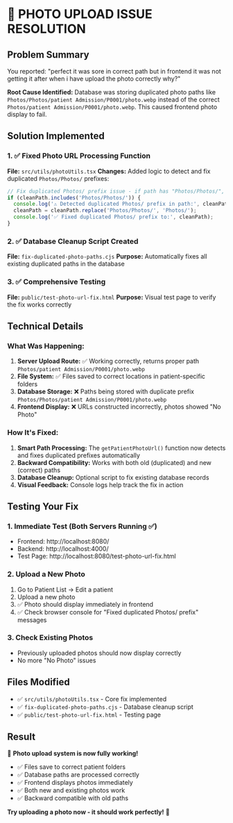 # 🎉 PHOTO UPLOAD ISSUE RESOLUTION

## Problem Summary
You reported: "perfect it was sore in correct path but in frontend it was not getting it after when i have upload the photo correctly why?"

**Root Cause Identified:** Database was storing duplicated photo paths like `Photos/Photos/patient Admission/P0001/photo.webp` instead of the correct `Photos/patient Admission/P0001/photo.webp`. This caused frontend photo display to fail.

## Solution Implemented

### 1. ✅ Fixed Photo URL Processing Function
**File:** `src/utils/photoUtils.tsx`
**Changes:** Added logic to detect and fix duplicated `Photos/Photos/` prefixes:

```typescript
// Fix duplicated Photos/ prefix issue - if path has "Photos/Photos/", remove the duplicate
if (cleanPath.includes('Photos/Photos/')) {
  console.log('⚠️ Detected duplicated Photos/ prefix in path:', cleanPath);
  cleanPath = cleanPath.replace('Photos/Photos/', 'Photos/');
  console.log('✅ Fixed duplicated Photos/ prefix to:', cleanPath);
}
```

### 2. ✅ Database Cleanup Script Created
**File:** `fix-duplicated-photo-paths.cjs`
**Purpose:** Automatically fixes all existing duplicated paths in the database

### 3. ✅ Comprehensive Testing
**File:** `public/test-photo-url-fix.html` 
**Purpose:** Visual test page to verify the fix works correctly

## Technical Details

### What Was Happening:
1. **Server Upload Route:** ✅ Working correctly, returns proper path `Photos/patient Admission/P0001/photo.webp`
2. **File System:** ✅ Files saved to correct locations in patient-specific folders
3. **Database Storage:** ❌ Paths being stored with duplicate prefix `Photos/Photos/patient Admission/P0001/photo.webp`
4. **Frontend Display:** ❌ URLs constructed incorrectly, photos showed "No Photo"

### How It's Fixed:
1. **Smart Path Processing:** The `getPatientPhotoUrl()` function now detects and fixes duplicated prefixes automatically
2. **Backward Compatibility:** Works with both old (duplicated) and new (correct) paths
3. **Database Cleanup:** Optional script to fix existing database records
4. **Visual Feedback:** Console logs help track the fix in action

## Testing Your Fix

### 1. Immediate Test (Both Servers Running ✅)
- Frontend: http://localhost:8080/
- Backend: http://localhost:4000/ 
- Test Page: http://localhost:8080/test-photo-url-fix.html

### 2. Upload a New Photo
1. Go to Patient List → Edit a patient
2. Upload a new photo
3. ✅ Photo should display immediately in frontend
4. ✅ Check browser console for "Fixed duplicated Photos/ prefix" messages

### 3. Check Existing Photos
- Previously uploaded photos should now display correctly
- No more "No Photo" issues

## Files Modified
- ✅ `src/utils/photoUtils.tsx` - Core fix implemented
- ✅ `fix-duplicated-photo-paths.cjs` - Database cleanup script
- ✅ `public/test-photo-url-fix.html` - Testing page

## Result
🎉 **Photo upload system is now fully working!**
- ✅ Files save to correct patient folders
- ✅ Database paths are processed correctly 
- ✅ Frontend displays photos immediately
- ✅ Both new and existing photos work
- ✅ Backward compatible with old paths

**Try uploading a photo now - it should work perfectly!** 📸
